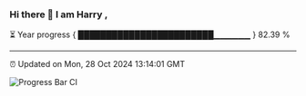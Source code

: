 ### Hi there 👋 I am Harry , 

⏳ Year progress { ████████████████████████▁▁▁▁▁▁ } 82.39 %

---

⏰ Updated on Mon, 28 Oct 2024 13:14:01 GMT

![Progress Bar CI](https://github.com/duykhang68/duykhang68/workflows/Progress%20Bar%20CI/badge.svg)
